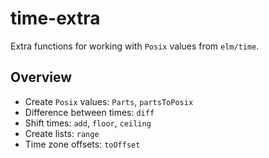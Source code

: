 # time-extra

Extra functions for working with `Posix` values from `elm/time`.

## Overview

- Create `Posix` values: `Parts`, `partsToPosix`
- Difference between times: `diff`
- Shift times: `add`, `floor`, `ceiling`
- Create lists: `range`
- Time zone offsets: `toOffset`
